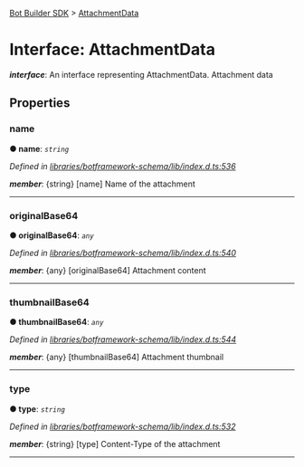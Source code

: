 [Bot Builder SDK](../README.md) > [AttachmentData](../interfaces/botbuilder.attachmentdata.md)



# Interface: AttachmentData

*__interface__*: An interface representing AttachmentData. Attachment data



## Properties
<a id="name"></a>

###  name

**●  name**:  *`string`* 

*Defined in [libraries/botframework-schema/lib/index.d.ts:536](https://github.com/Microsoft/botbuilder-js/blob/99f6a4a/libraries/botframework-schema/lib/index.d.ts#L536)*


*__member__*: {string} [name] Name of the attachment





___

<a id="originalbase64"></a>

###  originalBase64

**●  originalBase64**:  *`any`* 

*Defined in [libraries/botframework-schema/lib/index.d.ts:540](https://github.com/Microsoft/botbuilder-js/blob/99f6a4a/libraries/botframework-schema/lib/index.d.ts#L540)*


*__member__*: {any} [originalBase64] Attachment content





___

<a id="thumbnailbase64"></a>

###  thumbnailBase64

**●  thumbnailBase64**:  *`any`* 

*Defined in [libraries/botframework-schema/lib/index.d.ts:544](https://github.com/Microsoft/botbuilder-js/blob/99f6a4a/libraries/botframework-schema/lib/index.d.ts#L544)*


*__member__*: {any} [thumbnailBase64] Attachment thumbnail





___

<a id="type"></a>

###  type

**●  type**:  *`string`* 

*Defined in [libraries/botframework-schema/lib/index.d.ts:532](https://github.com/Microsoft/botbuilder-js/blob/99f6a4a/libraries/botframework-schema/lib/index.d.ts#L532)*


*__member__*: {string} [type] Content-Type of the attachment





___


